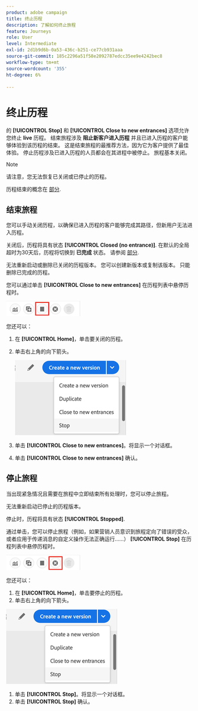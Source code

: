 ```yaml
---
product: adobe campaign
title: 终止历程
description: 了解如何终止旅程
feature: Journeys
role: User
level: Intermediate
exl-id: 2d1b9d6b-0a53-436c-b251-ce77cb931aaa
source-git-commit: 185c2296a51f58e2092787edcc35ee9e4242bec8
workflow-type: tm+mt
source-wordcount: '355'
ht-degree: 6%

---
```


# 终止历程

的 **[!UICONTROL Stop]** 和 **[!UICONTROL Close to new entrances]** 选项允许您终止 **live** 历程。 结束旅程涉及 **阻止新客户进入历程** 并且已进入历程的客户能够体验到该历程的结束。 这是结束旅程的最推荐方法，因为它为客户提供了最佳体验。 停止历程涉及已进入历程的人员都会在其进程中被停止。 旅程基本关闭。

>[!NOTE]
>
>请注意，您无法恢复已关闭或已停止的历程。
>
>历程结束的概念在 [部分](../building-journeys/journey.md#ending_a_journey).

## 结束旅程

您可以手动关闭历程，以确保已进入历程的客户能够完成其路径，但新用户无法进入历程。

关闭后，历程将具有状态 **[!UICONTROL Closed (no entrance)]**. 在默认的全局超时为30天后，历程将切换到 **已完成** 状态。 请参阅 [部分](../building-journeys/changing-properties.md#entrance).

无法重新启动或删除已关闭的历程版本。 您可以创建新版本或复制该版本。 只能删除已完成的历程。

您可以通过单击 **[!UICONTROL Close to new entrances]** 在历程列表中悬停历程时。

![](../assets/do-not-localize/journey-finish-quick-action.png)

您还可以：

1. 在 **[!UICONTROL Home]**，单击要关闭的历程。
1. 单击右上角的向下箭头。

   ![](../assets/finish_drop_down_list.png)

1. 单击 **[!UICONTROL Close to new entrances]**。将显示一个对话框。
1. 单击 **[!UICONTROL Close to new entrances]** 确认。

## 停止旅程

当出现紧急情况且需要在旅程中立即结束所有处理时，您可以停止旅程。

无法重新启动已停止的历程版本。

停止时，历程将具有状态 **[!UICONTROL Stopped]**.

通过单击，您可以停止旅程（例如，如果营销人员意识到旅程定向了错误的受众，或者应用于传递消息的自定义操作无法正确运行……） **[!UICONTROL Stop]** 在历程列表中悬停历程时。

![](../assets/do-not-localize/journey-stop-quick-action.png)

您还可以：

1. 在 **[!UICONTROL Home]**，单击要停止的历程。
1. 单击右上角的向下箭头。

![](../assets/finish_drop_down_list.png)

1. 单击 **[!UICONTROL Stop]**。将显示一个对话框。
1. 单击 **[!UICONTROL Stop]** 确认。
